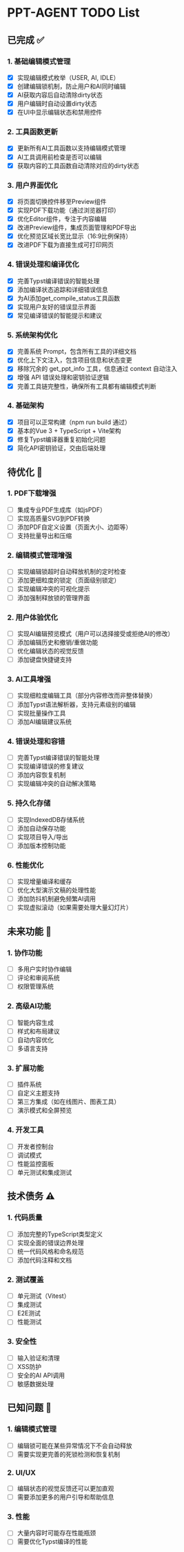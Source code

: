 # PPT-AGENT TODO List

## 已完成 ✅

### 1. 基础编辑模式管理
- [x] 实现编辑模式枚举（USER, AI, IDLE）
- [x] 创建编辑锁机制，防止用户和AI同时编辑
- [x] AI获取内容后自动清除dirty状态
- [x] 用户编辑时自动设置dirty状态
- [x] 在UI中显示编辑状态和禁用控件

### 2. 工具函数更新
- [x] 更新所有AI工具函数以支持编辑模式管理
- [x] AI工具调用前检查是否可以编辑
- [x] 获取内容的工具函数自动清除对应的dirty状态

### 3. 用户界面优化
- [x] 将页面切换控件移至Preview组件
- [x] 实现PDF下载功能（通过浏览器打印）
- [x] 优化Editor组件，专注于内容编辑
- [x] 改进Preview组件，集成页面管理和PDF导出
- [x] 优化预览区域长宽比显示（16:9比例保持）
- [x] 改进PDF下载为直接生成可打印网页

### 4. 错误处理和编译优化  
- [x] 完善Typst编译错误的智能处理
- [x] 添加编译状态追踪和详细错误信息
- [x] 为AI添加get_compile_status工具函数
- [x] 实现用户友好的错误显示界面
- [x] 常见编译错误的智能提示和建议

### 5. 系统架构优化
- [x] 完善系统 Prompt，包含所有工具的详细文档
- [x] 优化上下文注入，包含项目信息和状态变更
- [x] 移除冗余的 get_ppt_info 工具，信息通过 context 自动注入
- [x] 增强 API 错误处理和密钥验证逻辑
- [x] 完善工具链完整性，确保所有工具都有编辑模式判断

### 4. 基础架构
- [x] 项目可以正常构建（npm run build 通过）
- [x] 基本的Vue 3 + TypeScript + Vite架构
- [x] 修复Typst编译器重复初始化问题
- [x] 简化API密钥验证，交由后端处理

## 待优化 🔄

### 1. PDF下载增强
- [ ] 集成专业PDF生成库（如jsPDF）
- [ ] 实现高质量SVG到PDF转换
- [ ] 添加PDF自定义设置（页面大小、边距等）
- [ ] 支持批量导出和压缩

### 2. 编辑模式管理增强
- [ ] 实现编辑锁超时自动释放机制的定时检查
- [ ] 添加更细粒度的锁定（页面级别锁定）
- [ ] 实现编辑冲突的可视化提示
- [ ] 添加强制释放锁的管理界面

### 2. 用户体验优化
- [ ] 实现AI编辑预览模式（用户可以选择接受或拒绝AI的修改）
- [ ] 添加编辑历史和撤销/重做功能
- [ ] 优化编辑状态的视觉反馈
- [ ] 添加键盘快捷键支持

### 3. AI工具增强
- [ ] 实现细粒度编辑工具（部分内容修改而非整体替换）
- [ ] 添加Typst语法解析器，支持元素级别的编辑
- [ ] 实现批量操作工具
- [ ] 添加AI编辑建议系统

### 4. 错误处理和容错
- [ ] 完善Typst编译错误的智能处理
- [ ] 实现编译错误的修复建议
- [ ] 添加内容恢复机制
- [ ] 实现编辑冲突的自动解决策略

### 5. 持久化存储
- [ ] 实现IndexedDB存储系统
- [ ] 添加自动保存功能
- [ ] 实现项目导入/导出
- [ ] 添加版本控制功能

### 6. 性能优化
- [ ] 实现增量编译和缓存
- [ ] 优化大型演示文稿的处理性能
- [ ] 添加防抖机制避免频繁AI调用
- [ ] 实现虚拟滚动（如果需要处理大量幻灯片）

## 未来功能 🚀

### 1. 协作功能
- [ ] 多用户实时协作编辑
- [ ] 评论和审阅系统
- [ ] 权限管理系统

### 2. 高级AI功能
- [ ] 智能内容生成
- [ ] 样式和布局建议
- [ ] 自动内容优化
- [ ] 多语言支持

### 3. 扩展功能
- [ ] 插件系统
- [ ] 自定义主题支持
- [ ] 第三方集成（如在线图片、图表工具）
- [ ] 演示模式和全屏预览

### 4. 开发工具
- [ ] 开发者控制台
- [ ] 调试模式
- [ ] 性能监控面板
- [ ] 单元测试和集成测试

## 技术债务 ⚠️

### 1. 代码质量
- [ ] 添加完整的TypeScript类型定义
- [ ] 实现全面的错误边界处理
- [ ] 统一代码风格和命名规范
- [ ] 添加代码注释和文档

### 2. 测试覆盖
- [ ] 单元测试（Vitest）
- [ ] 集成测试
- [ ] E2E测试
- [ ] 性能测试

### 3. 安全性
- [ ] 输入验证和清理
- [ ] XSS防护
- [ ] 安全的AI API调用
- [ ] 敏感数据处理

## 已知问题 🐛

### 1. 编辑模式管理
- [ ] 编辑锁可能在某些异常情况下不会自动释放
- [ ] 需要实现更完善的死锁检测和恢复机制

### 2. UI/UX
- [ ] 编辑状态的视觉反馈还可以更加直观
- [ ] 需要添加更多的用户引导和帮助信息

### 3. 性能
- [ ] 大量内容时可能存在性能瓶颈
- [ ] 需要优化Typst编译的性能
